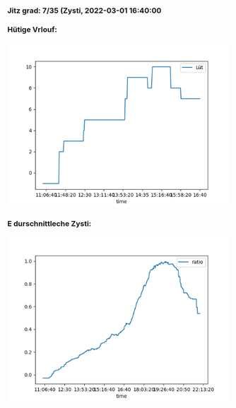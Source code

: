 ### Jitz grad: 7/35 (Zysti, 2022-03-01 16:40:00

### Hütige Vrlouf:
![Graph](Today.png)

### E durschnittleche Zysti:
![Graph](Zysti.png)